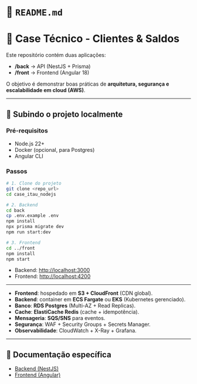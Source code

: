 
# 📘 `README.md` 

# 🏦 Case Técnico - Clientes & Saldos

Este repositório contém duas aplicações:  
- **/back** → API (NestJS + Prisma)  
- **/front** → Frontend (Angular 18)  

O objetivo é demonstrar boas práticas de **arquitetura, segurança e escalabilidade em cloud (AWS)**.

---

## 🚀 Subindo o projeto localmente

### Pré-requisitos
- Node.js 22+
- Docker (opcional, para Postgres)
- Angular CLI

### Passos
```bash
# 1. Clone do projeto
git clone <repo_url>
cd case_itau_nodejs

# 2. Backend
cd back
cp .env.example .env
npm install
npx prisma migrate dev
npm run start:dev

# 3. Frontend
cd ../front
npm install
npm start
````

* Backend: [http://localhost:3000](http://localhost:3000)
* Frontend: [http://localhost:4200](http://localhost:4200)

---



* **Frontend**: hospedado em **S3 + CloudFront** (CDN global).
* **Backend**: container em **ECS Fargate** ou **EKS** (Kubernetes gerenciado).
* **Banco**: **RDS Postgres** (Multi-AZ + Read Replicas).
* **Cache**: **ElastiCache Redis** (cache + idempotência).
* **Mensageria**: **SQS/SNS** para eventos.
* **Segurança**: WAF + Security Groups + Secrets Manager.
* **Observabilidade**: CloudWatch + X-Ray + Grafana.

---

## 📖 Documentação específica

* [Backend (NestJS)](./back/README.md)
* [Frontend (Angular)](./front/README.md)

